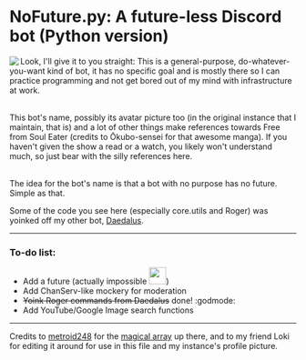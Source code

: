 # NoFuture.py: A future-less Discord bot (Python version)
<img align="left" src="https://i.gyazo.com/ca1320a0e0ea56962200117ec40464e0.png">
Look, I'll give it to you straight: This is a general-purpose, do-whatever-you-want kind of bot, it has no specific goal and is mostly there
so I can practice programming and not get bored out of my mind with infrastructure at work.<br><br>


This bot's name, possibly its avatar picture too (in the original instance that I maintain, that is) and a lot of other things make references
towards Free from Soul Eater (credits to Ōkubo-sensei for that awesome manga). If you haven't given the show a read or a watch, you likely 
won't understand much, so just bear with the silly references here.<br><br>


The idea for the bot's name is that a bot with no purpose has no future.<br>
Simple as that.

Some of the code you see here (especially core.utils and Roger) was yoinked off my other bot, [Daedalus](https://github.com/yuriel-v/Daedalus).

---

### To-do list:
* Add a future (actually impossible <img width=30 heigth=30 src="https://cdn.discordapp.com/emojis/687688670190501908.png?v=1">)
* Add ChanServ-like mockery for moderation
* ~~Yoink Roger commands from Daedalus~~ done! :godmode:
* Add YouTube/Google Image search functions

---

Credits to [metroid248](https://www.deviantart.com/metroid248) for the [magical array](https://www.deviantart.com/metroid248/art/No-Future-Red-860408869)
up there, and to my friend Loki for editing it around for use in this file and my instance's profile picture.
